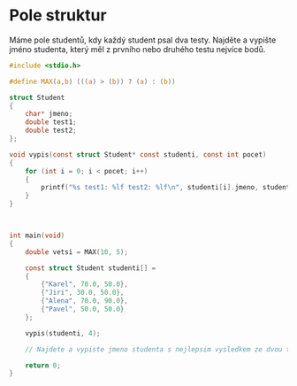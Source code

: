# Pole struktur

Máme pole studentů, kdy každý student psal dva testy. Najděte a vypište jméno studenta, který měl z prvního nebo druhého testu nejvíce bodů.

```c
#include <stdio.h>

#define MAX(a,b) (((a) > (b)) ? (a) : (b))

struct Student
{
    char* jmeno;
    double test1;
    double test2;
};

void vypis(const struct Student* const studenti, const int pocet)
{
    for (int i = 0; i < pocet; i++)
    {
        printf("%s test1: %lf test2: %lf\n", studenti[i].jmeno, studenti[i].test1, studenti[i].test2);
    }
}



int main(void)
{
    double vetsi = MAX(10, 5);

    const struct Student studenti[] =
    {
        {"Karel", 70.0, 50.0},
        {"Jiri", 30.0, 50.0},
        {"Alena", 70.0, 90.0},
        {"Pavel", 50.0, 50.0}
    };

    vypis(studenti, 4);

    // Najdete a vypiste jmeno studenta s nejlepsim vysledkem ze dvou testu

    return 0;
}
```
